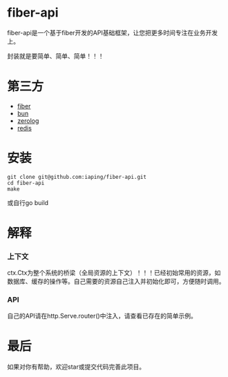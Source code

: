 # fiber-api

fiber-api是一个基于fiber开发的API基础框架，让您把更多时间专注在业务开发上。

封装就是要简单、简单、简单！！！

# 第三方
- [fiber](https://github.com/gofiber/fiber)
- [bun](https://github.com/uptrace/bun)
- [zerolog](https://github.com/rs/zerolog)
- [redis](https://github.com/redis/go-redis)

# 安装
```
git clone git@github.com:iaping/fiber-api.git
cd fiber-api
make
```
或自行go build

# 解释

### 上下文

ctx.Ctx为整个系统的桥梁（全局资源的上下文）！！！已经初始常用的资源，如数据库、缓存的操作等。自己需要的资源自己注入并初始化即可，方便随时调用。

### API
自己的API请在http.Serve.router()中注入，请查看已存在的简单示例。

# 最后
如果对你有帮助，欢迎star或提交代码完善此项目。